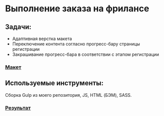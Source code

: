 <h1>Выполнение заказа на фрилансе</h1>

<h2>Задачи:</h2>

<ul>
<li>Адаптивная верстка макета</li>
<li>Переключение контента согласно прогресс-бару страницы регистрации</li>
<li>Закрашивание прогресс-бара в соответствии с этапом регистрации</li>
</ul>

<h3><a href="https://www.figma.com/file/m9TOWP5MwEasm73cfRcl1g/HFW-layout?node-id=0%3A1">Макет</a></h3>

<h2>Используемые инструменты:</h2>

Сборка Gulp из моего репозитория, JS, HTML (БЭМ), SASS.

<h3><a href="https://dmittryyyy.github.io/HFW/">Результат</a></h3>